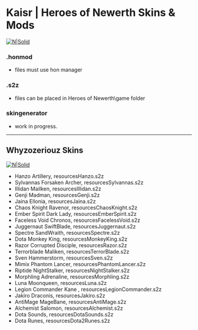 # Kaisr | Heroes of Newerth Skins & Mods
  
 
[![N|Solid](https://steamuserimages-a.akamaihd.net/ugc/253716559956662500/18ED638E03E44FC02A499A0B370F2DD614FFCAC6/)](https://twitch.tv/kaisrLive)

### .honmod
  - files must use hon manager

### .s2z 
  - files can be placed in Heroes of Newerth\game folder

### skingenerator

 - work in progress.

---
## Whyzozeriouz Skins

[![N|Solid](https://steamuserimages-a.akamaihd.net/ugc/253716559956662500/18ED638E03E44FC02A499A0B370F2DD614FFCAC6/)](https://twitch.tv/whyzozeriouz)

 - Hanzo Artillery, resourcesHanzo.s2z
 - Sylvannas Forsaken Archer, resourcesSylvannas.s2z
 - Illidan Mailken, resourcesIllidan.s2z
 - Genji Madman, resourcesGenji.s2z
 - Jaina Ellonia, resourcesJaina.s2z
 - Chaos Knight Ravenor, resourcesChaosKnight.s2z
 - Ember Spirit Dark Lady, resourcesEmberSpirit.s2z
 - Faceless Void Chronos, resourcesFacelessVoid.s2z
 - Juggernaut SwiftBlade, resourcesJuggernaut.s2z
 - Spectre SandWraith, resourcesSpectre.s2z
 - Dota Monkey King, resourcesMonkeyKing.s2z
 - Razor Corrupted Disciple, resourcesRazor.s2z
 - Terrorblade Maliken, resourcesTerrorBlade.s2z
 - Sven Hammerstorm, resourcesSven.s2z
 - Mimix Phantom Lancer, resourcesPhantomLancer.s2z
 - Riptide NightStalker, resourcesNightStalker.s2z
 - Morphling Adrenaline, resourcesMorphling.s2z
 - Luna Moonqueen, resourcesLuna.s2z
 - Legion Commander Kane , resourcesLegionCommander.s2z
 - Jakiro Draconis, resourcesJakiro.s2z
 - AntiMage MageBane, resourcesAntiMage.s2z
 - Alchemist Salomon, resourcesAlchemist.s2z<br/> 
 - Dota Sounds, resourcesDotaSounds.s2z
 - Dota Runes, resourcesDota2Runes.s2z
 
 
